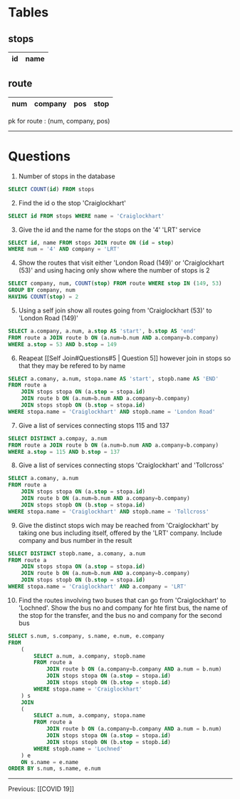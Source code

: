 # Tables
## stops
|id|name|
|-|-|

## route
|num|company|pos|stop|
|-|-|-|-|

pk for route : (num, company, pos)

---
# Questions
1. Number of stops in the database
```sql
SELECT COUNT(id) FROM stops
```
2. Find the id o the stop 'Craiglockhart'
```sql
SELECT id FROM stops WHERE name = 'Craiglockhart'
```
3. Give the id and the name for the stops on the '4' 'LRT' service
```sql
SELECT id, name FROM stops JOIN route ON (id = stop)
WHERE num = '4' AND company = 'LRT'
```
4. Show the routes that visit either 'London Road (149)' or 'Craiglockhart (53)' and using hacing only show where the number of stops is 2
```sql
SELECT company, num, COUNT(stop) FROM route WHERE stop IN (149, 53)
GROUP BY company, num
HAVING COUNT(stop) = 2
```
5. Using a self join show all routes going from 'Craiglockhart (53)' to 'London Road (149)'
```sql
SELECT a.company, a.num, a.stop AS 'start', b.stop AS 'end'
FROM route a JOIN route b ON (a.num=b.num AND a.company=b.company)
WHERE a.stop = 53 AND b.stop = 149
```
6. Reapeat [[Self Join#Questions#5 | Question 5]] however join in stops so that they may be refered to by name
```sql
SELECT a.comany, a.num, stopa.name AS 'start', stopb.name AS 'END'
FROM route a
	JOIN stops stopa ON (a.stop = stopa.id)
	JOIN route b ON (a.num=b.num AND a.company=b.company)
	JOIN stops stopb ON (b.stop = stopa.id)
WHERE stopa.name = 'Craiglockhart' AND stopb.name = 'London Road'
```
7. Give a list of services connecting stops 115 and 137
```sql
SELECT DISTINCT a.compay, a.num
FROM route a JOIN route b ON (a.num=b.num AND a.company=b.company)
WHERE a.stop = 115 AND b.stop = 137
```
8. Give a list of services connecting stops  'Craiglockhart' and 'Tollcross'
```sql
SELECT a.comany, a.num
FROM route a
	JOIN stops stopa ON (a.stop = stopa.id)
	JOIN route b ON (a.num=b.num AND a.company=b.company)
	JOIN stops stopb ON (b.stop = stopa.id)
WHERE stopa.name = 'Craiglockhart' AND stopb.name = 'Tollcross'
```
9. Give the distinct stops wich may be reached from 'Craiglockhart' by taking one bus including itself, offered by the 'LRT' company. Include company and bus number in the result
```sql
SELECT DISTINCT stopb.name, a.comany, a.num
FROM route a
	JOIN stops stopa ON (a.stop = stopa.id)
	JOIN route b ON (a.num=b.num AND a.company=b.company)
	JOIN stops stopb ON (b.stop = stopa.id)
WHERE stopa.name = 'Craiglockhart' AND a.company = 'LRT'
```
10. Find the routes involving two buses that can go from 'Craiglockhart' to 'Lochned'. Show the bus no and company for hte first bus, the name of the stop for the transfer, and the bus no and company for the second bus
```sql
SELECT s.num, s.company, s.name, e.num, e.company
FROM
	(
		SELECT a.num, a.company, stopb.name
		FROM route a
			JOIN route b ON (a.company=b.company AND a.num = b.num)
			JOIN stops stopa ON (a.stop = stopa.id)
			JOIN stops stopb ON (b.stop = stopb.id)
		WHERE stopa.name = 'Craiglockhart'
	) s
	JOIN
	(
		SELECT a.num, a.company, stopa.name
		FROM route a
			JOIN route b ON (a.company=b.company AND a.num = b.num)
			JOIN stops stopa ON (a.stop = stopa.id)
			JOIN stops stopb ON (b.stop = stopb.id)
		WHERE stopb.name = 'Lochned'
	) e
	ON s.name = e.name
ORDER BY s.num, s.name, e.num
```

---
Previous: [[COVID 19]]